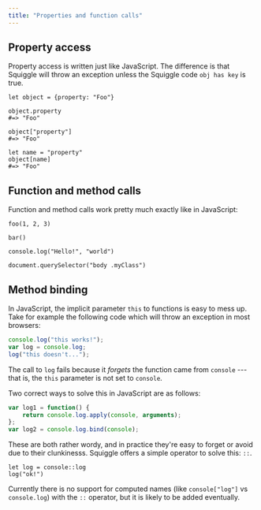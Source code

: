 ```yaml
---
title: "Properties and function calls"
---
```


## Property access

Property access is written just like JavaScript. The difference is that Squiggle will throw an exception unless the Squiggle code `obj has key` is true.

```squiggle
let object = {property: "Foo"}

object.property
#=> "Foo"

object["property"]
#=> "Foo"

let name = "property"
object[name]
#=> "Foo"
```

## Function and method calls

Function and method calls work pretty much exactly like in JavaScript:

```squiggle
foo(1, 2, 3)

bar()

console.log("Hello!", "world")

document.querySelector("body .myClass")
```

## Method binding

In JavaScript, the implicit parameter `this` to functions is easy to mess up. Take for example the following code which will throw an exception in most browsers:

```javascript
console.log("this works!");
var log = console.log;
log("this doesn't...");
```

The call to `log` fails because it *forgets* the function came from `console` --- that is, the `this` parameter is not set to `console`.

Two correct ways to solve this in JavaScript are as follows:

```javascript
var log1 = function() {
    return console.log.apply(console, arguments);
};
var log2 = console.log.bind(console);
```

These are both rather wordy, and in practice they're easy to forget or avoid due to their clunkinesss. Squiggle offers a simple operator to solve this: `::`.

```squiggle
let log = console::log
log("ok!")
```

Currently there is no support for computed names (like `console["log"]` vs `console.log`) with the `::` operator, but it is likely to be added eventually.
